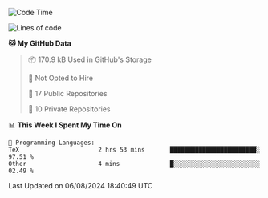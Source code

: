 <!--START_SECTION:waka-->
![Code Time](http://img.shields.io/badge/Code%20Time-991%20hrs%2024%20mins-blue)

![Lines of code](https://img.shields.io/badge/From%20Hello%20World%20I%27ve%20Written-215.0%20thousand%20lines%20of%20code-blue)

**🐱 My GitHub Data** 

> 📦 170.9 kB Used in GitHub's Storage 
 > 
> 🚫 Not Opted to Hire
 > 
> 📜 17 Public Repositories 
 > 
> 🔑 10 Private Repositories 
 > 
📊 **This Week I Spent My Time On** 

```text
💬 Programming Languages: 
TeX                      2 hrs 53 mins       ████████████████████████░   97.51 % 
Other                    4 mins              █░░░░░░░░░░░░░░░░░░░░░░░░   02.49 % 
```


 Last Updated on 06/08/2024 18:40:49 UTC
<!--END_SECTION:waka-->
